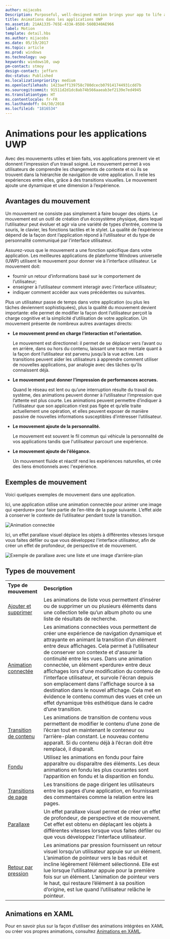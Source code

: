 ```yaml
---
author: mijacobs
Description: Purposeful, well-designed motion brings your app to life and makes the experience feel crafted and polished. Help users understand context changes, and tie experiences together with visual transitions.
title: Animations dans les applications UWP
ms.assetid: 21AA1335-765E-433A-85D8-560B340AE966
label: Motion
template: detail.hbs
ms.author: mijacobs
ms.date: 05/19/2017
ms.topic: article
ms.prod: windows
ms.technology: uwp
keywords: windows10, uwp
pm-contact: stmoy
design-contact: jeffarn
doc-status: Published
ms.localizationpriority: medium
ms.openlocfilehash: 1423aeff139758c780dcecb079141744931cdd7b
ms.sourcegitcommit: 91511d2d1dc8ab74b566aaeab3ef2139e7ed4945
ms.translationtype: HT
ms.contentlocale: fr-FR
ms.lasthandoff: 04/30/2018
ms.locfileid: "1816534"
---
```

# <a name="motion-for-uwp-apps"></a>Animations pour les applications UWP

Avec des mouvements utiles et bien faits, vos applications prennent vie et donnent l’impression d’un travail soigné. Le mouvement permet à vos utilisateurs de comprendre les changements de contexte et où ils se trouvent dans la hiérarchie de navigation de votre application. Il relie les expériences entre elles, grâce à des transitions visuelles. Le mouvement ajoute une dynamique et une dimension à l’expérience.

## <a name="benefits-of-motion"></a>Avantages du mouvement

Un mouvement ne consiste pas simplement à faire bouger des objets. Le mouvement est un outil de création d’un écosystème physique, dans lequel l’utilisateur peut évoluer et agir via une variété de types d’entrée, comme la souris, le clavier, les fonctions tactiles et le stylet. La qualité de l’expérience dépend de la façon dont l’application répond à l’utilisateur et du type de personnalité communiqué par l’interface utilisateur.

Assurez-vous que le mouvement a une fonction spécifique dans votre application. Les meilleures applications de plateforme Windows universelle (UWP) utilisent le mouvement pour donner vie à l’interface utilisateur. Le mouvement doit:

- fournir un retour d’informations basé sur le comportement de l’utilisateur;
- enseigner à l’utilisateur comment interagir avec l’interface utilisateur;
- indiquer comment accéder aux vues précédentes ou suivantes.

Plus un utilisateur passe de temps dans votre application (ou plus les tâches deviennent sophistiquées), plus la qualité du mouvement devient importante: elle permet de modifier la façon dont l’utilisateur perçoit la charge cognitive et la simplicité d’utilisation de votre application. Un mouvement présente de nombreux autres avantages directs:

- **Le mouvement prend en charge l’interaction et l'orientation.**

    Le mouvement est directionnel: il permet de se déplacer vers l’avant ou en arrière, dans ou hors du contenu, laissant une trace mentale quant à la façon dont l’utilisateur est parvenu jusqu’à la vue active. Les transitions peuvent aider les utilisateurs à apprendre comment utiliser de nouvelles applications, par analogie avec des tâches qu’ils connaissent déjà.

- **Le mouvement peut donner l’impression de performances accrues.**

    Quand le réseau est lent ou qu’une interruption résulte du travail du système, des animations peuvent donner à l’utilisateur l’impression que l’attente est plus courte. Les animations peuvent permettre d’indiquer à l’utilisateur que son application n’est pas figée et qu’elle traite actuellement une opération, et elles peuvent exposer de manière passive de nouvelles informations susceptibles d’intéresser l’utilisateur.

- **Le mouvement ajoute de la personnalité.**

    Le mouvement est souvent le fil commun qui véhicule la personnalité de vos applications tandis que l'utilisateur parcourt une expérience.

- **Le mouvement ajoute de l’élégance.**

    Un mouvement fluide et réactif rend les expériences naturelles, et crée des liens émotionnels avec l'expérience.

## <a name="examples-of-motion"></a>Exemples de mouvement

Voici quelques exemples de mouvement dans une application.

Ici, une application utilise une animation connectée pour animer une image qui «perdure» pour faire partie de l’en-tête de la page suivante. L’effet aide à conserver le contexte de l’utilisateur pendant toute la transition.

![Animation connectée](images/connected-animations/example.gif)

Ici, un effet parallaxe visuel déplace les objets à différentes vitesses lorsque vous faites défiler ou que vous développez l'interface utilisateur, afin de créer un effet de profondeur, de perspective et de mouvement.

![Exemple de parallaxe avec une liste et une image d’arrière-plan](images/_Parallax_v2.gif)


## <a name="types-of-motion"></a>Types de mouvement

<table>
    <tr>
        <th align="left">Type de mouvement</th>
        <th align="left">Description</th>
    </tr>
    <tr>
        <td><a href="motion-list.md">Ajouter et supprimer</a>
        </td>
        <td>Les animations de liste vous permettent d’insérer ou de supprimer un ou plusieurs éléments dans une collection telle qu’un album photo ou une liste de résultats de recherche.
        </td>
    </tr>
    <tr>
        <td><a href="connected-animation.md">Animation connectée</a>
        </td>
        <td>Les animations connectées vous permettent de créer une expérience de navigation dynamique et attrayante en animant la transition d’un élément entre deux affichages. Cela permet à l’utilisateur de conserver son contexte et d'assurer la continuité entre les vues. Dans une animation connectée, un élément «perdure» entre deux affichages lors d'une modification du contenu de l’interface utilisateur, et survole l'écran depuis son emplacement dans l'affichage source à sa destination dans le nouvel affichage. Cela met en évidence le contenu commun des vues et crée un effet dynamique très esthétique dans le cadre d’une transition. 
        </td>
    </tr>
    <tr>
        <td><a href="content-transition-animations.md">Transition de contenu</a>
        </td>
        <td>Les animations de transition de contenu vous permettent de modifier le contenu d’une zone de l’écran tout en maintenant le conteneur ou l’arrière-plan constant. Le nouveau contenu apparaît. Si du contenu déjà à l’écran doit être remplacé, il disparaît. </td>
    </tr>
    <tr>
        <td><a href="motion-fade.md">Fondu</a>
        </td>
        <td>Utilisez les animations en fondu pour faire apparaître ou disparaître des éléments. Les deux animations en fondu les plus courantes sont l’apparition en fondu et la disparition en fondu. </td>
    </tr>
    <tr>
        <td><a href="page-transitions.md">Transitions de page</a>
        </td>
        <td>Les transitions de page dirigent les utilisateurs entre les pages d’une application, en fournissant des commentaires comme la relation entre les pages.
        </td>
    </tr>
    <tr>
        <td><a href="parallax.md">Parallaxe</a>
        </td>
        <td>Un effet parallaxe visuel permet de créer un effet de profondeur, de perspective et de mouvement. Cet effet est obtenu en déplaçant les objets à différentes vitesses lorsque vous faites défiler ou que vous développez l'interface utilisateur.
        </td>
    </tr> 
    <tr>
        <td><a href="motion-pointer.md">Retour par pression</a>
        </td>
        <td>Les animations par pression fournissent un retour visuel lorsqu’un utilisateur appuie sur un élément. L’animation de pointeur vers le bas réduit et incline légèrement l’élément sélectionné. Elle est lue lorsque l’utilisateur appuie pour la première fois sur un élément. L’animation de pointeur vers le haut, qui restaure l’élément à sa position d’origine, est lue quand l’utilisateur relâche le pointeur.
        </td>
    </tr>
</table>

## <a name="animations-in-xaml"></a>Animations en XAML

Pour en savoir plus sur la façon d’utiliser des animations intégrées en XAML ou créer vos propres animations, consultez [Animations en XAML](xaml-animation.md). 
